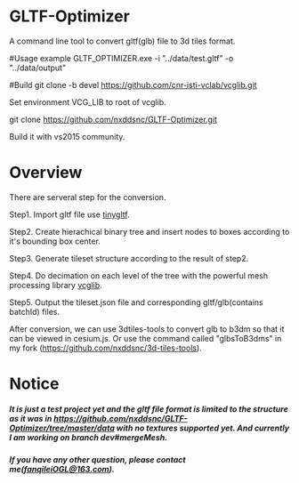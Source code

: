 # GLTF-Optimizer
A command line tool to convert gltf(glb) file to 3d tiles format.

#Usage example
GLTF_OPTIMIZER.exe -i "../data/test.gltf" -o "../data/output"

#Build
git clone -b devel https://github.com/cnr-isti-vclab/vcglib.git

Set environment VCG_LIB to root of vcglib.

git clone https://github.com/nxddsnc/GLTF-Optimizer.git

Build it with vs2015 community.

# Overview
There are serveral step for the conversion.

Step1. Import gltf file use [tinygltf](https://github.com/syoyo/tinygltf).

Step2. Create hierachical binary tree and insert nodes to boxes according to it's bounding box center.

Step3. Generate tileset structure according to the result of step2.

Step4. Do decimation on each level of the tree with the powerful mesh processing library [vcglib](http://vcg.isti.cnr.it/vcglib/).

Step5. Output the tileset.json file and corresponding gltf/glb(contains batchId) files.

After conversion, we can use 3dtiles-tools to convert glb to b3dm so that it can be viewed in cesium.js. Or use the command called "glbsToB3dms" in my fork (https://github.com/nxddsnc/3d-tiles-tools).

# Notice
##### It is just a test project yet and the gltf file format is limited to the structure as it was in https://github.com/nxddsnc/GLTF-Optimizer/tree/master/data with no textures supported yet. And currently I am working on branch dev#mergeMesh.
##### If you have any other question, please contact me(fanqileiOGL@163.com).


